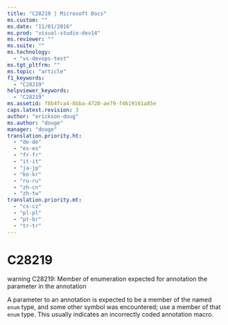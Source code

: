 ```yaml
---
title: "C28219 | Microsoft Docs"
ms.custom: ""
ms.date: "11/01/2016"
ms.prod: "visual-studio-dev14"
ms.reviewer: ""
ms.suite: ""
ms.technology: 
  - "vs-devops-test"
ms.tgt_pltfrm: ""
ms.topic: "article"
f1_keywords: 
  - "C28219"
helpviewer_keywords: 
  - "C28219"
ms.assetid: f8b4fca4-8bba-4720-ae79-f4619161a85e
caps.latest.revision: 3
author: "erickson-doug"
ms.author: "douge"
manager: "douge"
translation.priority.ht: 
  - "de-de"
  - "es-es"
  - "fr-fr"
  - "it-it"
  - "ja-jp"
  - "ko-kr"
  - "ru-ru"
  - "zh-cn"
  - "zh-tw"
translation.priority.mt: 
  - "cs-cz"
  - "pl-pl"
  - "pt-br"
  - "tr-tr"
---
```

# C28219
warning C28219: Member of enumeration expected for annotation the parameter in the annotation  
  
 A parameter to an annotation is expected to be a member of the named `enum` type, and some other symbol was encountered; use a member of that `enum` type. This usually indicates an incorrectly coded annotation macro.